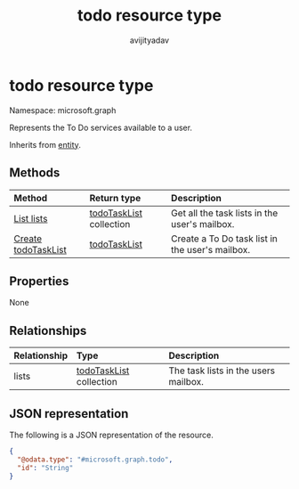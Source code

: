 ﻿---
title: "todo resource type"
description: "Represents the To Do services available to a user."
author: "avijityadav"
localization_priority: Normal
ms.prod: "outlook"
doc_type: resourcePageType
---

# todo resource type

Namespace: microsoft.graph

Represents the To Do services available to a user.

Inherits from [entity](../resources/entity.md).

## Methods

| Method                                           | Return type                                | Description                                     |
| :----------------------------------------------- | :----------------------------------------- | :---------------------------------------------- |
| [List lists](../api/todo-list-lists.md)          | [todoTaskList](todotasklist.md) collection | Get all the task lists in the user's mailbox.   |
| [Create todoTaskList](../api/todo-post-lists.md) | [todoTaskList](todotasklist.md)            | Create a To Do task list in the user's mailbox. |

## Properties

None

## Relationships

| Relationship | Type                                                    | Description                          |
| :----------- | :------------------------------------------------------ | :----------------------------------- |
| lists        | [todoTaskList](../resources/todotasklist.md) collection | The task lists in the users mailbox. |

## JSON representation

The following is a JSON representation of the resource.

<!-- {
  "blockType": "resource",
  "keyProperty": "id",
  "@odata.type": "microsoft.graph.todo",
  "baseType": "microsoft.graph.entity",
  "openType": false
}
-->

```json
{
  "@odata.type": "#microsoft.graph.todo",
  "id": "String"
}
```
